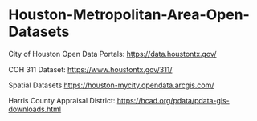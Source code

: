 # Houston-Metropolitan-Area-Open-Datasets

City of Houston Open Data Portals: <https://data.houstontx.gov/>  

COH 311 Dataset: <https://www.houstontx.gov/311/>

Spatial Datasets <https://houston-mycity.opendata.arcgis.com/>  

Harris County Appraisal District: <https://hcad.org/pdata/pdata-gis-downloads.html>


#

